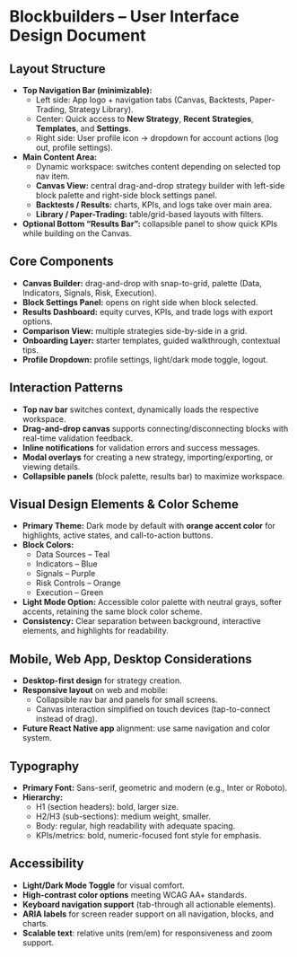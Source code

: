 # Blockbuilders – User Interface Design Document  

## Layout Structure  
- **Top Navigation Bar (minimizable):**  
  - Left side: App logo + navigation tabs (Canvas, Backtests, Paper-Trading, Strategy Library).  
  - Center: Quick access to **New Strategy**, **Recent Strategies**, **Templates**, and **Settings**.  
  - Right side: User profile icon → dropdown for account actions (log out, profile settings).  
- **Main Content Area:**  
  - Dynamic workspace: switches content depending on selected top nav item.  
  - **Canvas View:** central drag-and-drop strategy builder with left-side block palette and right-side block settings panel.  
  - **Backtests / Results:** charts, KPIs, and logs take over main area.  
  - **Library / Paper-Trading:** table/grid-based layouts with filters.  
- **Optional Bottom “Results Bar”:** collapsible panel to show quick KPIs while building on the Canvas.  

## Core Components  
- **Canvas Builder:** drag-and-drop with snap-to-grid, palette (Data, Indicators, Signals, Risk, Execution).  
- **Block Settings Panel:** opens on right side when block selected.  
- **Results Dashboard:** equity curves, KPIs, and trade logs with export options.  
- **Comparison View:** multiple strategies side-by-side in a grid.  
- **Onboarding Layer:** starter templates, guided walkthrough, contextual tips.  
- **Profile Dropdown:** profile settings, light/dark mode toggle, logout.  

## Interaction Patterns  
- **Top nav bar** switches context, dynamically loads the respective workspace.  
- **Drag-and-drop canvas** supports connecting/disconnecting blocks with real-time validation feedback.  
- **Inline notifications** for validation errors and success messages.  
- **Modal overlays** for creating a new strategy, importing/exporting, or viewing details.  
- **Collapsible panels** (block palette, results bar) to maximize workspace.  

## Visual Design Elements & Color Scheme  
- **Primary Theme:** Dark mode by default with **orange accent color** for highlights, active states, and call-to-action buttons.  
- **Block Colors:**  
  - Data Sources – Teal  
  - Indicators – Blue  
  - Signals – Purple  
  - Risk Controls – Orange  
  - Execution – Green  
- **Light Mode Option:** Accessible color palette with neutral grays, softer accents, retaining the same block color scheme.  
- **Consistency:** Clear separation between background, interactive elements, and highlights for readability.  

## Mobile, Web App, Desktop Considerations  
- **Desktop-first design** for strategy creation.  
- **Responsive layout** on web and mobile:  
  - Collapsible nav bar and panels for small screens.  
  - Canvas interaction simplified on touch devices (tap-to-connect instead of drag).  
- **Future React Native app** alignment: use same navigation and color system.  

## Typography  
- **Primary Font:** Sans-serif, geometric and modern (e.g., Inter or Roboto).  
- **Hierarchy:**  
  - H1 (section headers): bold, larger size.  
  - H2/H3 (sub-sections): medium weight, smaller.  
  - Body: regular, high readability with adequate spacing.  
  - KPIs/metrics: bold, numeric-focused font style for emphasis.  

## Accessibility  
- **Light/Dark Mode Toggle** for visual comfort.  
- **High-contrast color options** meeting WCAG AA+ standards.  
- **Keyboard navigation support** (tab-through all actionable elements).  
- **ARIA labels** for screen reader support on all navigation, blocks, and charts.  
- **Scalable text**: relative units (rem/em) for responsiveness and zoom support.  
